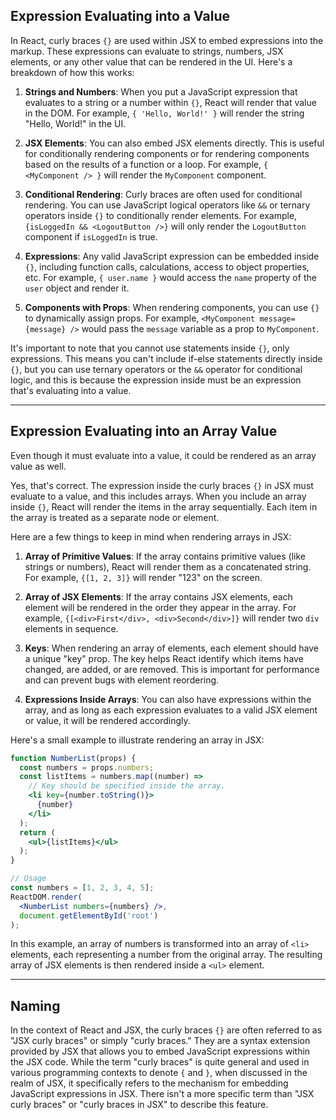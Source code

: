 
## Expression Evaluating into a Value

In React, curly braces `{}` are used within JSX to embed expressions into the markup. These expressions can evaluate to strings, numbers, JSX elements, or any other value that can be rendered in the UI. Here's a breakdown of how this works:

1. **Strings and Numbers**: When you put a JavaScript expression that evaluates to a string or a number within `{}`, React will render that value in the DOM. For example, `{ 'Hello, World!' }` will render the string "Hello, World!" in the UI.

2. **JSX Elements**: You can also embed JSX elements directly. This is useful for conditionally rendering components or for rendering components based on the results of a function or a loop. For example, `{ <MyComponent /> }` will render the `MyComponent` component.

3. **Conditional Rendering**: Curly braces are often used for conditional rendering. You can use JavaScript logical operators like `&&` or ternary operators inside `{}` to conditionally render elements. For example, `{isLoggedIn && <LogoutButton />}` will only render the `LogoutButton` component if `isLoggedIn` is true.

4. **Expressions**: Any valid JavaScript expression can be embedded inside `{}`, including function calls, calculations, access to object properties, etc. For example, `{ user.name }` would access the `name` property of the `user` object and render it.

5. **Components with Props**: When rendering components, you can use `{}` to dynamically assign props. For example, `<MyComponent message={message} />` would pass the `message` variable as a prop to `MyComponent`.

It's important to note that you cannot use statements inside `{}`, only expressions. This means you can't include if-else statements directly inside `{}`, but you can use ternary operators or the `&&` operator for conditional logic, and this is because the expression inside must be an expression that's evaluating  into a value.

---

## Expression Evaluating into an Array Value

Even though it must evaluate into a value, it could be rendered as an array value as well.

Yes, that's correct. The expression inside the curly braces `{}` in JSX must evaluate to a value, and this includes arrays. When you include an array inside `{}`, React will render the items in the array sequentially. Each item in the array is treated as a separate node or element.

Here are a few things to keep in mind when rendering arrays in JSX:

1. **Array of Primitive Values**: If the array contains primitive values (like strings or numbers), React will render them as a concatenated string. For example, `{[1, 2, 3]}` will render "123" on the screen.

2. **Array of JSX Elements**: If the array contains JSX elements, each element will be rendered in the order they appear in the array. For example, `{[<div>First</div>, <div>Second</div>]}` will render two `div` elements in sequence.

3. **Keys**: When rendering an array of elements, each element should have a unique "key" prop. The key helps React identify which items have changed, are added, or are removed. This is important for performance and can prevent bugs with element reordering.

4. **Expressions Inside Arrays**: You can also have expressions within the array, and as long as each expression evaluates to a valid JSX element or value, it will be rendered accordingly.

Here's a small example to illustrate rendering an array in JSX:

```jsx
function NumberList(props) {
  const numbers = props.numbers;
  const listItems = numbers.map((number) =>
    // Key should be specified inside the array.
    <li key={number.toString()}>
      {number}
    </li>
  );
  return (
    <ul>{listItems}</ul>
  );
}

// Usage
const numbers = [1, 2, 3, 4, 5];
ReactDOM.render(
  <NumberList numbers={numbers} />,
  document.getElementById('root')
);
```

In this example, an array of numbers is transformed into an array of `<li>` elements, each representing a number from the original array. The resulting array of JSX elements is then rendered inside a `<ul>` element.

---

## Naming

In the context of React and JSX, the curly braces `{}` are often referred to as "JSX curly braces" or simply "curly braces." They are a syntax extension provided by JSX that allows you to embed JavaScript expressions within the JSX code. While the term "curly braces" is quite general and used in various programming contexts to denote `{` and `}`, when discussed in the realm of JSX, it specifically refers to the mechanism for embedding JavaScript expressions in JSX. There isn't a more specific term than "JSX curly braces" or "curly braces in JSX" to describe this feature.